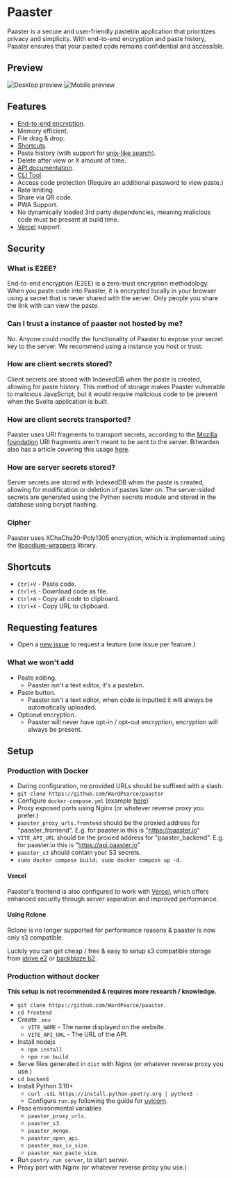 # Paaster

Paaster is a secure and user-friendly pastebin application that prioritizes privacy and simplicity. With end-to-end encryption and paste history, Paaster ensures that your pasted code remains confidential and accessible.

## Preview

![Desktop preview](https://files.catbox.moe/53m2n4.gif)
![Mobile preview](https://i.imgur.com/3lLW9bB.png)

## Features

- [End-to-end encryption](#what-is-e2ee).
- Memory efficient.
- File drag & drop.
- [Shortcuts](#shortcuts).
- Paste history (with support for [unix-like search](https://fusejs.io/examples.html#extended-search)).
- Delete after view or X amount of time.
- [API documentation](https://api.paaster.io/schema).
- [CLI Tool](https://github.com/WardPearce/paaster-cli).
- Access code protection (Require an additional password to view paste.)
- Rate limiting.
- Share via QR code.
- PWA Support.
- No dynamically loaded 3rd party dependencies, meaning malicious code must be present at build time.
- [Vercel](https://vercel.com) support.

## Security

### What is E2EE?

End-to-end encryption (E2EE) is a zero-trust encryption methodology. When you paste code into Paaster, it is encrypted locally in your browser using a secret that is never shared with the server. Only people you share the link with can view the paste.

### Can I trust a instance of paaster not hosted by me?

No. Anyone could modify the functionality of Paaster to expose your secret key to the server. We recommend using a instance you host or trust.

### How are client secrets stored?

Client secrets are stored with IndexedDB when the paste is created, allowing for paste history. This method of storage makes Paaster vulnerable to malicious JavaScript, but it would require malicious code to be present when the Svelte application is built.

### How are client secrets transported?

Paaster uses URI fragments to transport secrets, according to the [Mozilla foundation](https://developer.mozilla.org/en-US/docs/Learn/Common_questions/What_is_a_URL#anchor) URI fragments aren't meant to be sent to the server. Bitwarden also has a article covering this usage [here](https://bitwarden.com/blog/bitwarden-send-how-it-works/).

### How are server secrets stored?

Server secrets are stored with IndexedDB when the paste is created, allowing for modification or deletion of pastes later on. The server-sided secrets are generated using the Python secrets module and stored in the database using bcrypt hashing.

### Cipher

Paaster uses XChaCha20-Poly1305 encryption, which is implemented using the [libsodium-wrappers](https://www.npmjs.com/package/libsodium-wrappers) library.

## Shortcuts

- `Ctrl+V` - Paste code.
- `Ctrl+S` - Download code as file.
- `Ctrl+A` - Copy all code to clipboard.
- `Ctrl+X` - Copy URL to clipboard.

## Requesting features

- Open a [new issue](https://github.com/WardPearce/paaster/issues/new) to request a feature (one issue per feature.)

### What we won't add

- Paste editing.
  - Paaster isn't a text editor, it's a pastebin.
- Paste button.
  - Paaster isn't a text editor, when code is inputted it will always be automatically uploaded.
- Optional encryption.
  - Paaster will never have opt-in / opt-out encryption, encryption will always be present.

## Setup

### Production with Docker

- During configuration, no provided URLs should be suffixed with a slash.
- `git clone https://github.com/WardPearce/paaster`
- Configure `docker-compose.yml` (example [here](./docker-compose.yml))
- Proxy exposed ports using Nginx (or whatever reverse proxy you prefer.)
- `paaster_proxy_urls.frontend` should be the proxied address for "paaster_frontend". E.g. for paaster.io this is "https://paaster.io"
- `VITE_API_URL` should be the proxied address for "paaster_backend". E.g. for paaster.io this is "https://api.paaster.io"
- `paaster_s3` should contain your S3 secrets.
- `sudo docker compose build; sudo docker compose up -d`.

#### Vercel

Paaster's frontend is also configured to work with [Vercel](https://vercel.com), which offers enhanced security through server separation and improved performance.

#### Using Rclone

Rclone is no longer supported for performance reasons & paaster is now only s3 compatible.

Luckily you can get cheap / free & easy to setup s3 compatible storage from [idrive e2](https://www.idrive.com/e2/) or [backblaze b2](https://www.backblaze.com/b2/cloud-storage.html).

### Production without docker

**This setup is not recommended & requires more research / knowledge.**

- `git clone https://github.com/WardPearce/paaster`.
- `cd frontend`
- Create `.env`
  - `VITE_NAME` - The name displayed on the website.
  - `VITE_API_URL` - The URL of the API.
- Install nodejs
  - `npm install`
  - `npm run build`
- Serve files generated in `dist` with Nginx (or whatever reverse proxy you use.)
- `cd backend`
- Install Python 3.10+
  - `curl -sSL https://install.python-poetry.org | python3 -`
  - Configure `run.py` following the guide for [uvicorn](https://www.uvicorn.org/deployment/).
- Pass environmental variables
  - `paaster_proxy_urls`.
  - `paaster_s3`.
  - `paaster_mongo`.
  - `paaster_open_api`.
  - `paaster_max_iv_size`.
  - `paaster_max_paste_size`.
- Run `poetry run server`, to start server.
- Proxy port with Nginx (or whatever reverse proxy you use.)
